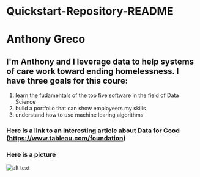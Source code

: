 # Quickstart-Repository-README
# Anthony Greco 
## I'm Anthony and I leverage data to help systems of care work toward ending homelessness. I have three goals for this coure: 
1. learn the fudamentals of the top five software in the field of Data Science 
2. build a portfolio that can show employeers my skills 
3. understand how to use machine learing algorithms 
### Here is a link to an interesting article about Data for Good (https://www.tableau.com/foundation)
### Here is a picture 
![alt text](https://upload.wikimedia.org/wikipedia/commons/4/41/Sunflower_from_Silesia2.jpg)
